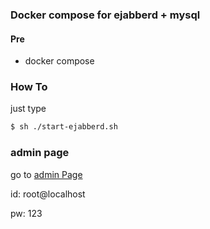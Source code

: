 ### Docker compose for ejabberd + mysql

#### Pre
* docker compose

### How To
just type
```bash
$ sh ./start-ejabberd.sh
```

### admin page
go to [admin Page](http://localhost:5280/admin)

id: root@localhost

pw: 123